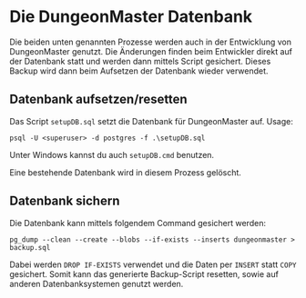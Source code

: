 # Die DungeonMaster Datenbank

Die beiden unten genannten Prozesse werden auch in der Entwicklung von DungeonMaster genutzt. Die Änderungen finden beim Entwickler direkt auf der Datenbank statt und werden dann mittels Script gesichert. Dieses Backup wird dann beim Aufsetzen der Datenbank wieder verwendet.

## Datenbank aufsetzen/resetten

Das Script `setupDB.sql` setzt die Datenbank für DungeonMaster auf.
Usage: 

`psql -U <superuser> -d postgres -f .\setupDB.sql`

Unter Windows kannst du auch `setupDB.cmd` benutzen.

Eine bestehende Datenbank wird in diesem Prozess gelöscht.

## Datenbank sichern

Die Datenbank kann mittels folgendem Command gesichert werden:

`pg_dump --clean --create --blobs --if-exists --inserts dungeonmaster > backup.sql`

Dabei werden `DROP IF-EXISTS` verwendet und die Daten per `INSERT` statt `COPY` gesichert. Somit kann das generierte Backup-Script resetten, sowie auf anderen Datenbanksystemen genutzt werden.
